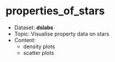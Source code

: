 # properties_of_stars <br />
- Dataset: **dslabs** <br />
- Topic: Visualise property data on stars <br />
- Content: 
  * density plots
  * scatter plots
